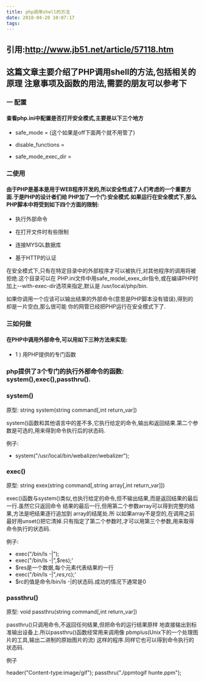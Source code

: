 ```yaml
---
title: php调用shell的方法
date: 2018-04-20 10:07:17
tags:
---
```


## 引用:http://www.jb51.net/article/57118.htm

## 这篇文章主要介绍了PHP调用shell的方法,包括相关的原理 注意事项及函数的用法,需要的朋友可以参考下

### 一 配置
#### 查看php.ini中配置是否打开安全模式,主要是以下三个地方 

* safe_mode = (这个如果是off下面两个就不用管了)

* disable_functions = 

* safe_mode_exec_dir = 

### 二使用

#### 由于PHP是基本是用于WEB程序开发的,所以安全性成了人们考虑的一个重要方面.于是PHP的设计者们给  PHP加了一个门:安全模式.如果运行在安全模式下,那么PHP脚本中将受到如下四个方面的限制:

* 执行外部命令

* 在打开文件时有些限制

* 连接MYSQL数据库

* 基于HTTP的认证

在安全模式下,只有在特定目录中的外部程序才可以被执行,对其他程序的调用将被拒绝.这个目录可以在  PHP.ini文件中用safe_model_exex_dir指令,或在编译PHP时加上--with-exec-dir选项来指定,默认是  /usr/local/php/bin.

如果你调用一个应该可以输出结果的外部命令(意思是PHP脚本没有错误),得到的却是一片空白,那么很可能   你的网管已经把PHP运行在安全模式下了.

### 三如何做

#### 在PHP中调用外部命令,可以用如下三种方法来实现:

* 1 ) 用PHP提供的专门函数

### php提供了3个专门的执行外部命令的函数: system(),exec(),passthru().


### system()
原型: string system(string command[,int return_var])

system()函数和其他语言中的差不多,它执行给定的命令,输出和返回结果.第二个参数是可选的,用来得到命令执行后的状态码.

例子:

* system("/usr/local/bin/webalizer/webalizer");

### exec()

原型: string exex(string command[,string array[,int return_var]])

exec()函数与system()类似,也执行给定的命令,但不输出结果,而是返回结果的最后一行.虽然它只返回命令  结果的最后一行,但用第二个参数array可以得到完整的结果,方法是吧结果逐行追加到  array的结尾处.所 以如果array不是空的,在调用之前最好用unset()把它清掉.只有指定了第二个参数时,才可以用第三个参数,用来取得命令执行的状态码.

例子:
* exec("/bin/ls -|");
* exec("/bin/ls -|",$res);'
* $res是一个数据,每个元素代表结果的一行
* exec("/bin/ls -|",$res,$rc);'
* $rc的值是命令/bin/ls -|的状态码.成功的情况下通常是0


### passthru()

  原型: void passthru(string command[,int return_var])
  
  passthru()只调用命令,不返回任何结果,但把命令的运行结果原样
  地直接输出到标准输出设备上.所以passthru()函数经常用来调用像
  pbmplus(Unix下的一个处理图片的工具,输出二进制的原始图片的流)
  这样的程序.同样它也可以得到命令执行的状态码.
  
  例子
  
  header("Content-type:image/gif");
  passthru("./ppmtogif hunte.ppm");


